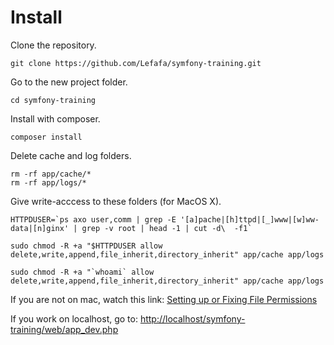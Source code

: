 Install
========================

Clone the repository.
```
git clone https://github.com/Lefafa/symfony-training.git
```
Go to the new project folder.
```
cd symfony-training
```
Install with composer.
```
composer install
```
Delete cache and log folders.
```
rm -rf app/cache/*
rm -rf app/logs/*
```
Give write-acccess to these folders (for MacOS X).
```
HTTPDUSER=`ps axo user,comm | grep -E '[a]pache|[h]ttpd|[_]www|[w]ww-data|[n]ginx' | grep -v root | head -1 | cut -d\  -f1`
```
```
sudo chmod -R +a "$HTTPDUSER allow delete,write,append,file_inherit,directory_inherit" app/cache app/logs
```
```
sudo chmod -R +a "`whoami` allow delete,write,append,file_inherit,directory_inherit" app/cache app/logs
```
If you are not on mac, watch this link: [Setting up or Fixing File Permissions][1]

If you work on localhost, go to: [http://localhost/symfony-training/web/app_dev.php][2]


[1]: http://symfony.com/doc/current/setup/file_permissions.html
[2]: http://localhost/symfony-training/web/app_dev.php
